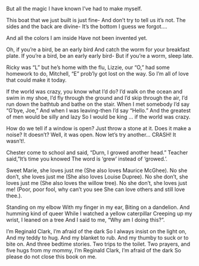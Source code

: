 

But all the magic I have known I’ve had to make myself.

This boat that we just built is just fine- And don’t try to tell us it’s not. The sides and the back are divine- It’s the bottom I guess we forgot….

And all the colors I am inside Have not been invented yet.

Oh, if you’re a bird, be an early bird And catch the worm for your breakfast plate. If you’re a bird, be an early early bird- But if you’re a worm, sleep late.

Ricky was “L” but he’s home with the flu, Lizzie, our “O,” had some homework to do, Mitchell, “E” prob’ly got lost on the way. So I’m all of love that could make it today.

If the world was crazy, you know what I’d do? I’d walk on the ocean and swim in my shoe, I’d fly through the ground and I’d skip through the air, I’d run down the bathtub and bathe on the stair. When I met somebody I’d say “G’bye, Joe,” And when I was leaving-then I’d say “Hello.” And the greatest of men would be silly and lazy So I would be king … if the world was crazy.

How do we tell if a window is open? Just throw a stone at it. Does it make a noise? It doesn’t? Well, it was open. Now let’s try another… CRASH! It wasn’t!.

Chester come to school and said, “Durn, I growed another head.” Teacher said,”It’s time you knowed The word is ‘grew’ instead of ‘growed.’.

Sweet Marie, she loves just me (She also loves Maurice McGhee). No she don’t, she loves just me (She also loves Louise Dupree). No she don’t, she loves just me (She also loves the willow tree). No she don’t, she loves just me! (Poor, poor fool, why can’t you see She can love others and still love thee.).

Standing on my elbow With my finger in my ear, Biting on a dandelion. And humming kind of queer While I watched a yellow caterpillar Creeping up my wrist, I leaned on a tree And I said to me, “Why am I doing this?”.

I’m Reginald Clark, I’m afraid of the dark So I always insist on the light on, And my teddy to hug. And my blanket to rub. And my thumby to suck or to bite on. And three bedtime stories. Two trips to the toilet. Two prayers, and five hugs from my mommy, I’m Reginald Clark, I’m afraid of the dark So please do not close this book on me.



